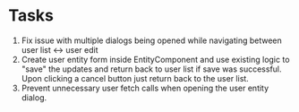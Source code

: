 # Tasks

1. Fix issue with multiple dialogs being opened while navigating between user list <-> user edit
2. Create user entity form inside EntityComponent and use existing logic to "save" the updates and return back to user list if save was successful. Upon clicking a cancel button just return back to the user list.
3. Prevent unnecessary user fetch calls when opening the user entity dialog.